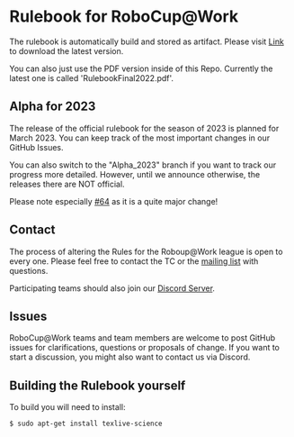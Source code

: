 Rulebook for RoboCup@Work
========

The rulebook is automatically build and stored as artifact. Please visit [Link](https://github.com/robocup-at-work/rulebook/actions) to download the latest version. 

You can also just use the PDF version inside of this Repo.
Currently the latest one is called 'RulebookFinal2022.pdf'.


## Alpha for 2023

The release of the official rulebook for the season of 2023 is planned for March 2023.
You can keep track of the most important changes in our GitHub Issues.

You can also switch to the "Alpha_2023" branch if you want to track our progress more detailed.
However, until we announce otherwise, the releases there are NOT official.

Please note especially [#64](https://github.com/robocup-at-work/rulebook/issues/64) as it is a quite major change!



## Contact


The process of altering the Rules for the Roboup@Work league is open to every one. Please feel free to contact the TC or the [mailing list](mailto:rc-work@lists.robocup.org) 
with questions.

Participating teams should also join our [Discord Server](https://discord.gg/z6Yn6UvhxU).

## Issues

RoboCup@Work teams and team members are welcome to post GitHub issues for clarifications, questions or proposals of change.
If you want to start a discussion, you might also want to contact us via Discord.

## Building the Rulebook yourself

To build you will need to install:

    $ sudo apt-get install texlive-science



